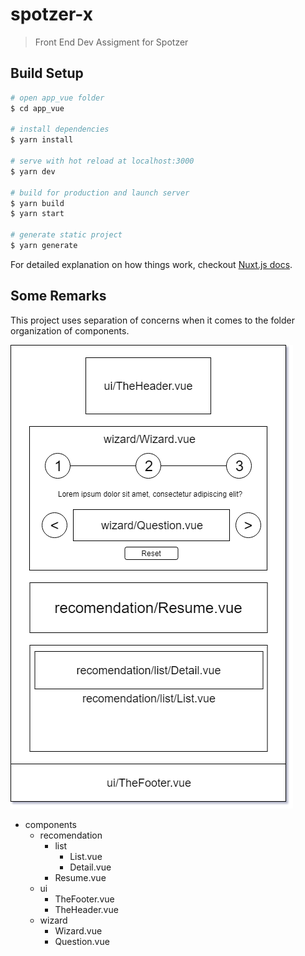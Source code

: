 # spotzer-x

> Front End Dev Assigment for Spotzer

## Build Setup

``` bash
# open app_vue folder
$ cd app_vue

# install dependencies
$ yarn install

# serve with hot reload at localhost:3000
$ yarn dev

# build for production and launch server
$ yarn build
$ yarn start

# generate static project
$ yarn generate
```

For detailed explanation on how things work, checkout [Nuxt.js docs](https://nuxtjs.org).

## Some Remarks

This project uses separation of concerns when it comes to the folder organization of components.

![components organization](/docs/components.png)

- components
    - recomendation
        - list
            - List.vue
            - Detail.vue
        - Resume.vue
    - ui
        - TheFooter.vue
        - TheHeader.vue
    - wizard
        - Wizard.vue
        - Question.vue
